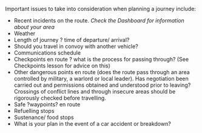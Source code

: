 [Title]: # (Considerations)
[Difficulty]: # (Beginner)
[Order]: # (2)

Important issues to take into consideration when planning a journey include:

*   Recent incidents on the route. *Check the Dashboard for information about your area*
*   Weather
*   Length of journey ? time of departure/ arrival?
*   Should you travel in convoy with another vehicle?
*   Communications schedule
*   Checkpoints en route ? what is the process for passing through? (See Checkpoints lesson for advice on this)
*   Other dangerous points en route (does the route pass through an area controlled by military, a warlord or local leader). Has negotiation been carried out and permissions obtained and understood prior to leaving? Crossings of conflict lines and through insecure areas should be rigorously checked before travelling.
*   Safe ?waypoints? en route
*   Refuelling stops
*   Sustenance/ food stops
*   What is your plan in the event of a car accident or breakdown?
